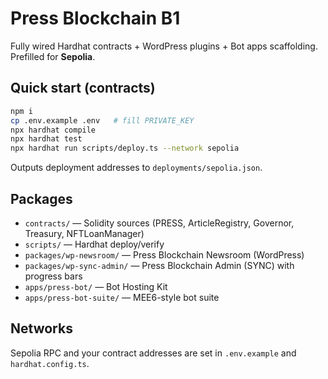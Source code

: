 # Press Blockchain B1

Fully wired Hardhat contracts + WordPress plugins + Bot apps scaffolding.
Prefilled for **Sepolia**.

## Quick start (contracts)
```bash
npm i
cp .env.example .env   # fill PRIVATE_KEY
npx hardhat compile
npx hardhat test
npx hardhat run scripts/deploy.ts --network sepolia
```
Outputs deployment addresses to `deployments/sepolia.json`.

## Packages
- `contracts/` — Solidity sources (PRESS, ArticleRegistry, Governor, Treasury, NFTLoanManager)
- `scripts/` — Hardhat deploy/verify
- `packages/wp-newsroom/` — Press Blockchain Newsroom (WordPress)
- `packages/wp-sync-admin/` — Press Blockchain Admin (SYNC) with progress bars
- `apps/press-bot/` — Bot Hosting Kit
- `apps/press-bot-suite/` — MEE6-style bot suite

## Networks
Sepolia RPC and your contract addresses are set in `.env.example` and `hardhat.config.ts`.
